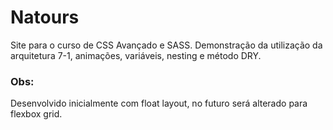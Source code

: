 # Natours
Site para o curso de CSS Avançado e SASS.
Demonstração da utilização da arquitetura 7-1, animações, variáveis, nesting e método DRY.

### Obs:
Desenvolvido inicialmente com float layout, no futuro será alterado para flexbox grid.

